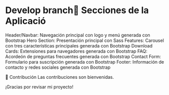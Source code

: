 # Develop branch📱 Secciones de la Aplicació

Header/Navbar: Navegación principal con logo y menú  generada con Bootstrap
Hero Section: Presentación principal con Sass
Features: Carousel con tres características principales generada con Bootstrap
Download Cards: Extensiones para navegadores generada con Bootstrap
FAQ: Acordeón de preguntas frecuentes generada con Bootstrap
Contact Form: Formulario para suscripción generada con Bootstrap
Footer: Información de contacto y redes sociales generada con Bootstrap

🤝 Contribución
Las contribuciones son bienvenidas. 

¡Gracias por revisar mi proyecto!
